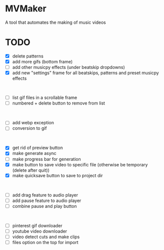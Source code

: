 # MVMaker
A tool that automates the making of music videos

# TODO
- [x] delete patterns
- [x] add more gifs (bottom frame)
- [ ] add other musicpy effects (under beatskip dropdowns)
- [x] add new "settings" frame for all beatskips, patterns and preset musicpy effects
<br />

- [ ] list gif files in a scrollable frame
- [ ] numbered + delete button to remove from list
<br />

- [ ] add webp exception
- [ ] conversion to gif
<br />

- [x] get rid of preview button
- [x] make generate async
- [ ] make progress bar for generation
- [x] make button to save video to specific file (otherwise be temporary (delete after quit))
- [x] make quicksave button to save to project dir
<br />

- [ ] add drag feature to audio player
- [ ] add pause feature to audio player
- [ ] combine pause and play button
<br />

- [ ] pinterest gif downloader
- [ ] youtube video downloader
- [ ] video detect cuts and make clips
- [ ] files option on the top for import